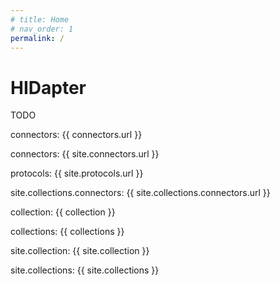 ```yaml
---
# title: Home
# nav_order: 1
permalink: /
---
```

# HIDapter
TODO

connectors: {{ connectors.url }}

connectors: {{ site.connectors.url }}

protocols: {{ site.protocols.url }}

site.collections.connectors: {{ site.collections.connectors.url }}

collection: {{ collection }}

collections: {{ collections }}

site.collection: {{ site.collection }}

site.collections: {{ site.collections }}

